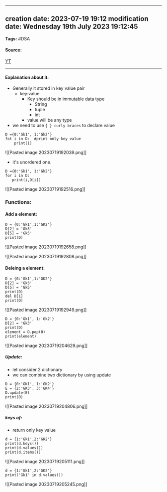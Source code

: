 
---
creation date: 2023-07-19 19:12
modification date: Wednesday 19th July 2023 19:12:45
---

**Tags:** #DSA 

#### Source:
[YT](https://www.youtube.com/watch?v=1GbPDbHIOv4&list=PLhP5RsB7fhE28lfOcyi9JB31mrBSf4wgL&index=13)

--------------------------------------

#### Explanation about it:

* Generally it stored in key value pair
	* key:value   
		* Key should be in immutable data type
			* String
			* tuple
			* int
		* value will be any type
* we need to use `{ } curly braces` to declare value

```
D ={0:'Gk1', 1:'Gk2'}
fot i in D:  #print only key value
    print(i) 
```

![[Pasted image 20230719192039.png]]

* it's unordered one.

```
D ={0:'Gk1', 1:'Gk2'}
for i in D:
   print(i,D[i])
```

![[Pasted image 20230719192516.png]]


### Functions:

#### Add a element:

```
D = {0:'Gk1',1:'GK2'}
D[2] = 'Gk3'
D[5] = 'Gk5'
print(D)
```

![[Pasted image 20230719192658.png]]

![[Pasted image 20230719192808.png]]

#### Deleing a element:

```
D = {0:'Gk1',1:'GK2'}
D[2] = 'Gk3'
D[5] = 'Gk5'
print(D)
del D[1]
print(D)
```

![[Pasted image 20230719192949.png]]

```
D = {0:'Gk1', 1:'Gk2'}
D[2] = 'Gk3'
print(D)
element = D.pop(0)
print(element)
```

![[Pasted image 20230719204629.png]]


##### Update:

* let consider 2 dictionary
* we can combine two dictionary by using update

```
D = {0:'GK1', 1:'GK2'}
E = {2:'GK3', 3:'GK4'}
D.update(E)
print(D)
```

![[Pasted image 20230719204806.png]]


##### keys of:
* return only key value

```
d = {1:'Gk1',2:'GK2'}
print(d.keys())
print(d.values())
print(d.items())
```
![[Pasted image 20230719205111.png]]

```
d = {1:'Gk1',2:'GK2'}
print('Gk1' in d.values())
```

![[Pasted image 20230719205245.png]]
